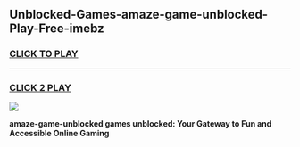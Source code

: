
## Unblocked-Games-amaze-game-unblocked-Play-Free-imebz
<h3>
<a href="https://premium76.site?title=amaze-game-unblocked&ref=10A">CLICK TO PLAY</a></h3>
<hr>

<h3>
<a href="https://premium76.site?title=amaze-game-unblocked&ref=10A">CLICK 2 PLAY</a>
  
</h3>

<a href="https://premium76.site?title=amaze-game-unblocked&ref=10A"><img src="https://clearcache.store/games.png"></a>


**amaze-game-unblocked games unblocked: Your Gateway to Fun and Accessible Online Gaming**
